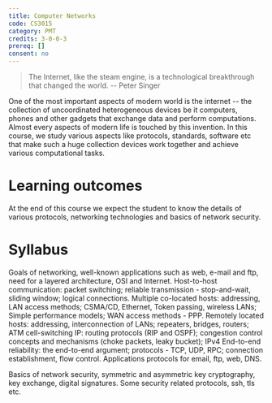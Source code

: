 ```yaml
---
title: Computer Networks
code: CS3015
category: PMT
credits: 3-0-0-3
prereq: []
consent: no
---
```


> The Internet, like the steam engine, is a technological breakthrough
> that changed the world.  -- Peter Singer

One of the most important aspects of modern world is the internet --
the collection of uncoordinated heterogeneous devices be it computers,
phones and other gadgets that exchange data and perform
computations. Almost every aspects of modern life is touched by this
invention. In this course, we study various aspects like protocols,
standards, software etc that make such a huge collection devices work
together and achieve various computational tasks.

# Learning outcomes

At the end of this course we expect the student to know the details of
various protocols, networking technologies and basics of network
security.

# Syllabus

Goals of networking, well-known applications such as web, e-mail and
ftp, need for a layered architecture, OSI and Internet. Host-to-host
communication: packet switching; reliable transmission -
stop-and-wait, sliding window; logical connections. Multiple
co-located hosts: addressing, LAN access methods; CSMA/CD, Ethernet,
Token passing, wireless LANs; Simple performance models; WAN access
methods - PPP. Remotely located hosts: addressing, interconnection of
LANs; repeaters, bridges, routers; ATM cell-switching IP: routing
protocols (RIP and OSPF); congestion control concepts and mechanisms
(choke packets, leaky bucket); IPv4 End-to-end reliability: the
end-to-end argument; protocols - TCP, UDP, RPC; connection
establishment, flow control. Applications protocols for email, ftp,
web, DNS.

Basics of network security, symmetric and asymmetric key cryptography,
key exchange, digital signatures. Some security related protocols,
ssh, tls etc.
